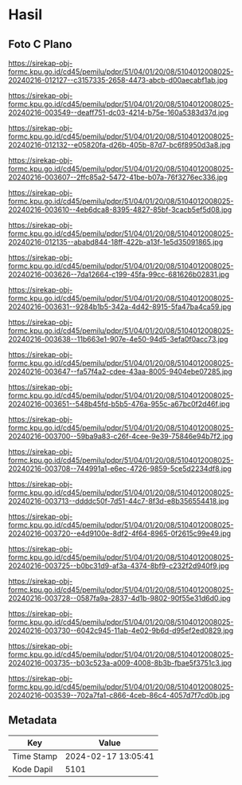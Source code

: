 # Hasil

## Foto C Plano

https://sirekap-obj-formc.kpu.go.id/cd45/pemilu/pdpr/51/04/01/20/08/5104012008025-20240216-012127--c3157335-2658-4473-abcb-d00aecabf1ab.jpg

https://sirekap-obj-formc.kpu.go.id/cd45/pemilu/pdpr/51/04/01/20/08/5104012008025-20240216-003549--deaff751-dc03-4214-b75e-160a5383d37d.jpg

https://sirekap-obj-formc.kpu.go.id/cd45/pemilu/pdpr/51/04/01/20/08/5104012008025-20240216-012132--e05820fa-d26b-405b-87d7-bc6f8950d3a8.jpg

https://sirekap-obj-formc.kpu.go.id/cd45/pemilu/pdpr/51/04/01/20/08/5104012008025-20240216-003607--2ffc85a2-5472-41be-b07a-76f3276ec336.jpg

https://sirekap-obj-formc.kpu.go.id/cd45/pemilu/pdpr/51/04/01/20/08/5104012008025-20240216-003610--4eb6dca8-8395-4827-85bf-3cacb5ef5d08.jpg

https://sirekap-obj-formc.kpu.go.id/cd45/pemilu/pdpr/51/04/01/20/08/5104012008025-20240216-012135--ababd844-18ff-422b-a13f-1e5d35091865.jpg

https://sirekap-obj-formc.kpu.go.id/cd45/pemilu/pdpr/51/04/01/20/08/5104012008025-20240216-003626--7da12664-c199-45fa-99cc-681626b02831.jpg

https://sirekap-obj-formc.kpu.go.id/cd45/pemilu/pdpr/51/04/01/20/08/5104012008025-20240216-003631--9284b1b5-342a-4d42-8915-5fa47ba4ca59.jpg

https://sirekap-obj-formc.kpu.go.id/cd45/pemilu/pdpr/51/04/01/20/08/5104012008025-20240216-003638--11b663e1-907e-4e50-94d5-3efa0f0acc73.jpg

https://sirekap-obj-formc.kpu.go.id/cd45/pemilu/pdpr/51/04/01/20/08/5104012008025-20240216-003647--fa57f4a2-cdee-43aa-8005-9404ebe07285.jpg

https://sirekap-obj-formc.kpu.go.id/cd45/pemilu/pdpr/51/04/01/20/08/5104012008025-20240216-003651--548b45fd-b5b5-476a-955c-a67bc0f2d46f.jpg

https://sirekap-obj-formc.kpu.go.id/cd45/pemilu/pdpr/51/04/01/20/08/5104012008025-20240216-003700--59ba9a83-c26f-4cee-9e39-75846e94b7f2.jpg

https://sirekap-obj-formc.kpu.go.id/cd45/pemilu/pdpr/51/04/01/20/08/5104012008025-20240216-003708--744991a1-e6ec-4726-9859-5ce5d2234df8.jpg

https://sirekap-obj-formc.kpu.go.id/cd45/pemilu/pdpr/51/04/01/20/08/5104012008025-20240216-003713--ddddc50f-7d51-44c7-8f3d-e8b356554418.jpg

https://sirekap-obj-formc.kpu.go.id/cd45/pemilu/pdpr/51/04/01/20/08/5104012008025-20240216-003720--e4d9100e-8df2-4f64-8965-0f2615c99e49.jpg

https://sirekap-obj-formc.kpu.go.id/cd45/pemilu/pdpr/51/04/01/20/08/5104012008025-20240216-003725--b0bc31d9-af3a-4374-8bf9-c232f2d940f9.jpg

https://sirekap-obj-formc.kpu.go.id/cd45/pemilu/pdpr/51/04/01/20/08/5104012008025-20240216-003728--0587fa9a-2837-4d1b-9802-90f55e31d6d0.jpg

https://sirekap-obj-formc.kpu.go.id/cd45/pemilu/pdpr/51/04/01/20/08/5104012008025-20240216-003730--6042c945-11ab-4e02-9b6d-d95ef2ed0829.jpg

https://sirekap-obj-formc.kpu.go.id/cd45/pemilu/pdpr/51/04/01/20/08/5104012008025-20240216-003735--b03c523a-a009-4008-8b3b-fbae5f3751c3.jpg

https://sirekap-obj-formc.kpu.go.id/cd45/pemilu/pdpr/51/04/01/20/08/5104012008025-20240216-003539--702a7fa1-c866-4ceb-86c4-4057d7f7cd0b.jpg


## Metadata

| Key        | Value               |
| ---------- | ------------------- |
| Time Stamp | 2024-02-17 13:05:41 |
| Kode Dapil | 5101                |



